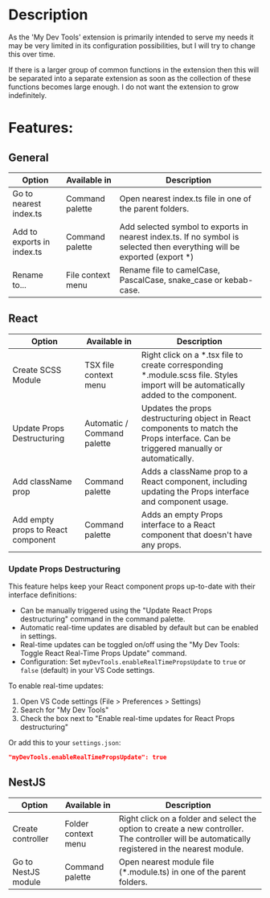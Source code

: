 # Description

As the 'My Dev Tools' extension is primarily intended to serve my needs it may be very limited in its configuration possibilities, but I will try to change this over time.

If there is a larger group of common functions in the extension then this will be separated into a separate extension as soon as the collection of these functions becomes large enough. I do not want the extension to grow indefinitely.

# Features:

## General

| Option                     | Available in      | Description                                                                                                               |
| -------------------------- | ----------------- | ------------------------------------------------------------------------------------------------------------------------- |
| Go to nearest index.ts     | Command palette   | Open nearest index.ts file in one of the parent folders.                                                                  |
| Add to exports in index.ts | Command palette   | Add selected symbol to exports in nearest index.ts. If no symbol is selected then everything will be exported (export \*) |
| Rename to...               | File context menu | Rename file to camelCase, PascalCase, snake_case or kebab-case.                                                           |

## React

| Option                             | Available in                | Description                                                                                                                           |
| ---------------------------------- | --------------------------- | ------------------------------------------------------------------------------------------------------------------------------------- |
| Create SCSS Module                 | TSX file context menu       | Right click on a \*.tsx file to create corresponding \*.module.scss file. Styles import will be automatically added to the component. |
| Update Props Destructuring         | Automatic / Command palette | Updates the props destructuring object in React components to match the Props interface. Can be triggered manually or automatically.  |
| Add className prop                 | Command palette             | Adds a className prop to a React component, including updating the Props interface and component usage.                               |
| Add empty props to React component | Command palette             | Adds an empty Props interface to a React component that doesn't have any props.                                                       |

### Update Props Destructuring

This feature helps keep your React component props up-to-date with their interface definitions:

-   Can be manually triggered using the "Update React Props destructuring" command in the command palette.
-   Automatic real-time updates are disabled by default but can be enabled in settings.
-   Real-time updates can be toggled on/off using the "My Dev Tools: Toggle React Real-Time Props Update" command.
-   Configuration: Set `myDevTools.enableRealTimePropsUpdate` to `true` or `false` (default) in your VS Code settings.

To enable real-time updates:

1. Open VS Code settings (File > Preferences > Settings)
2. Search for "My Dev Tools"
3. Check the box next to "Enable real-time updates for React Props destructuring"

Or add this to your `settings.json`:

```json
"myDevTools.enableRealTimePropsUpdate": true
```

## NestJS

| Option              | Available in        | Description                                                                                                                                      |
| ------------------- | ------------------- | ------------------------------------------------------------------------------------------------------------------------------------------------ |
| Create controller   | Folder context menu | Right click on a folder and select the option to create a new controller. The controller will be automatically registered in the nearest module. |
| Go to NestJS module | Command palette     | Open nearest module file (\*.module.ts) in one of the parent folders.                                                                            |
